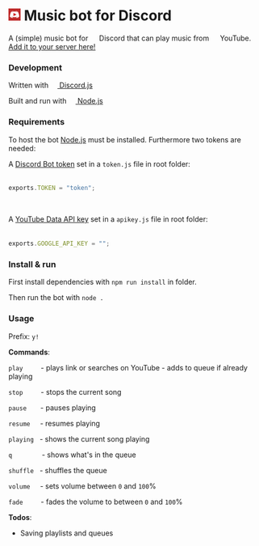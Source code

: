 # <img src="https://github.com/mikkel-ol/bottenanna/raw/master/logo.png" alt="" width="24px" height="24px"> Music bot for Discord

A (simple) music bot for <img src="https://discordapp.com/assets/07dca80a102d4149e9736d4b162cff6f.ico" alt="" width="14px" height="14px"> Discord that can play music from <img src="https://s.ytimg.com/yts/img/favicon_32-vflOogEID.png" alt="" width="14px" height="14px"> YouTube. <a href="https://discordapp.com/api/oauth2/authorize?client_id=356076982846488579&permissions=3221504&scope=bot">Add it to your server here!</a>

### Development

Written with <a href="https://discord.js.org"><img src="https://discord.js.org/static/favicon.ico" alt="" width="14px" height="14px"> Discord.js</a>

Built and run with <a href="https://nodejs.org/"><img src="https://nodejs.org/static/favicon.png" alt="" width="14px" height="14px"> Node.js</a>

### Requirements

To host the bot <a href="https://nodejs.org/">Node.js</a> must be installed. Furthermore two tokens are needed:

A [Discord Bot token](https://discordapp.com/developers/docs/topics/oauth2#bots) set in a `token.js` file in root folder:

```javascript

exports.TOKEN = "token";

```

<br/>

A [YouTube Data API key](https://developers.google.com/youtube/v3/getting-started) set in a `apikey.js` file in root folder:

```javascript

exports.GOOGLE_API_KEY = "";

```

### Install & run

First install dependencies with `npm run install` in folder.

Then run the bot with `node .`

### Usage

Prefix: `y!`

**Commands**:

`play` &nbsp;&nbsp;&nbsp;&nbsp;&nbsp;&nbsp;&nbsp; - plays link or searches on YouTube - adds to queue if already playing

`stop` &nbsp;&nbsp;&nbsp;&nbsp;&nbsp;&nbsp;&nbsp; - stops the current song

`pause` &nbsp;&nbsp;&nbsp;&nbsp;&nbsp; - pauses playing

`resume` &nbsp;&nbsp;&nbsp; - resumes playing

`playing` &nbsp; - shows the current song playing

`q` &nbsp;&nbsp;&nbsp;&nbsp;&nbsp;&nbsp;&nbsp;&nbsp;&nbsp;&nbsp;&nbsp;&nbsp;&nbsp; - shows what's in the queue

`shuffle` &nbsp; - shuffles the queue

`volume` &nbsp;&nbsp;&nbsp; - sets volume between `0` and `100`%

`fade` &nbsp;&nbsp;&nbsp;&nbsp;&nbsp;&nbsp;&nbsp; - fades the volume to between `0` and `100`%


**Todos**:

* Saving playlists and queues
